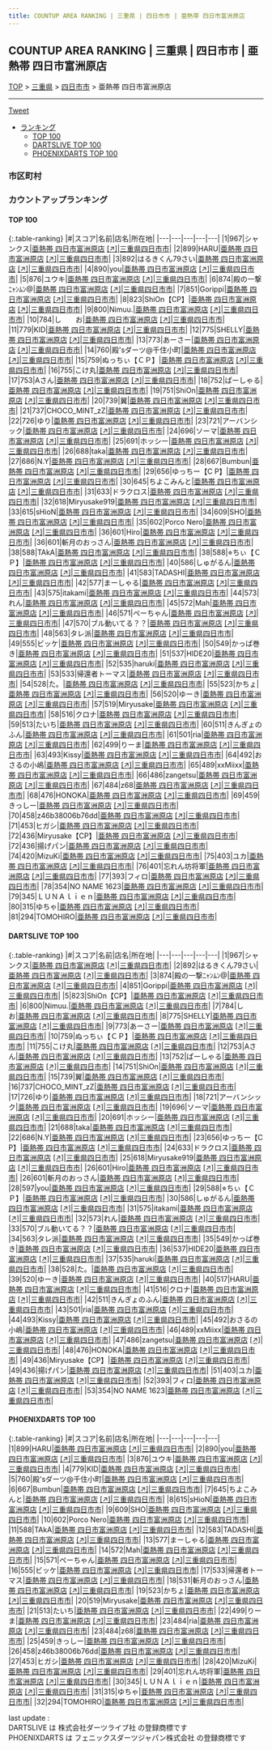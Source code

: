 ```yaml
---
title: COUNTUP AREA RANKING | 三重県 | 四日市市 | 亜熱帯 四日市富洲原店
---
```

## COUNTUP AREA RANKING | 三重県 | 四日市市 | 亜熱帯 四日市富洲原店

[TOP](/darts/rank/) > [三重県](/darts/rank/三重県/) > [四日市市](/darts/rank/三重県/四日市市/) > 亜熱帯 四日市富洲原店

___

<a href="https://twitter.com/share?ref_src=twsrc%5Etfw" data-text="COUNTUP AREA RANKING | 三重県四日市市亜熱帯 四日市富洲原店" class="twitter-share-button" data-hashtags="DARTSLIVE,PHOENIXDARTS,darts,ダーツ" data-show-count="false">Tweet</a>

* [ランキング](#カウントアップランキング)
    * [TOP 100](#top-100)
    * [DARTSLIVE TOP 100](#dartslive-top-100)
    * [PHOENIXDARTS TOP 100](#phoenixdarts-top-100)

### 市区町村

<ul>

</ul>

### カウントアップランキング

#### TOP 100



{:.table-ranking}
|#|スコア|名前|店名|所在地|
|---|---|---|---|---|
|1|967|<span class="rank-name-dl">シャンクス</span>|<a href="/darts/rank/shops/9831aea1596da9adf454cb89828a1cfe.html">亜熱帯 四日市富洲原店</a> <a href="https://search.dartslive.com/jp/shop/9831aea1596da9adf454cb89828a1cfe">[↗]</a>|<a href="/darts/rank/三重県/四日市市">三重県四日市市</a>|
|2|899|<span class="rank-name-pd">HARU</span>|<a href="/darts/rank/shops/61798.html">亜熱帯 四日市富洲原店</a> <a href="https://vs.phoenixdarts.com/jp/shop/shopDetailInfo/s_61798?s_seq=61798">[↗]</a>|<a href="/darts/rank/三重県/四日市市">三重県四日市市</a>|
|3|892|<span class="rank-name-dl">はるきくん79さい</span>|<a href="/darts/rank/shops/9831aea1596da9adf454cb89828a1cfe.html">亜熱帯 四日市富洲原店</a> <a href="https://search.dartslive.com/jp/shop/9831aea1596da9adf454cb89828a1cfe">[↗]</a>|<a href="/darts/rank/三重県/四日市市">三重県四日市市</a>|
|4|890|<span class="rank-name-pd">you</span>|<a href="/darts/rank/shops/61798.html">亜熱帯 四日市富洲原店</a> <a href="https://vs.phoenixdarts.com/jp/shop/shopDetailInfo/s_61798?s_seq=61798">[↗]</a>|<a href="/darts/rank/三重県/四日市市">三重県四日市市</a>|
|5|876|<span class="rank-name-pd">ユウキ</span>|<a href="/darts/rank/shops/61798.html">亜熱帯 四日市富洲原店</a> <a href="https://vs.phoenixdarts.com/jp/shop/shopDetailInfo/s_61798?s_seq=61798">[↗]</a>|<a href="/darts/rank/三重県/四日市市">三重県四日市市</a>|
|6|874|<span class="rank-name-dl">殿の一撃ﾆｬﾝﾑﾝ@</span>|<a href="/darts/rank/shops/9831aea1596da9adf454cb89828a1cfe.html">亜熱帯 四日市富洲原店</a> <a href="https://search.dartslive.com/jp/shop/9831aea1596da9adf454cb89828a1cfe">[↗]</a>|<a href="/darts/rank/三重県/四日市市">三重県四日市市</a>|
|7|851|<span class="rank-name-dl">Gorippi</span>|<a href="/darts/rank/shops/9831aea1596da9adf454cb89828a1cfe.html">亜熱帯 四日市富洲原店</a> <a href="https://search.dartslive.com/jp/shop/9831aea1596da9adf454cb89828a1cfe">[↗]</a>|<a href="/darts/rank/三重県/四日市市">三重県四日市市</a>|
|8|823|<span class="rank-name-dl">ShiOn【CP】</span>|<a href="/darts/rank/shops/9831aea1596da9adf454cb89828a1cfe.html">亜熱帯 四日市富洲原店</a> <a href="https://search.dartslive.com/jp/shop/9831aea1596da9adf454cb89828a1cfe">[↗]</a>|<a href="/darts/rank/三重県/四日市市">三重県四日市市</a>|
|9|800|<span class="rank-name-dl">Nimuu.</span>|<a href="/darts/rank/shops/9831aea1596da9adf454cb89828a1cfe.html">亜熱帯 四日市富洲原店</a> <a href="https://search.dartslive.com/jp/shop/9831aea1596da9adf454cb89828a1cfe">[↗]</a>|<a href="/darts/rank/三重県/四日市市">三重県四日市市</a>|
|10|784|<span class="rank-name-dl">し　　お</span>|<a href="/darts/rank/shops/9831aea1596da9adf454cb89828a1cfe.html">亜熱帯 四日市富洲原店</a> <a href="https://search.dartslive.com/jp/shop/9831aea1596da9adf454cb89828a1cfe">[↗]</a>|<a href="/darts/rank/三重県/四日市市">三重県四日市市</a>|
|11|779|<span class="rank-name-pd">KID</span>|<a href="/darts/rank/shops/61798.html">亜熱帯 四日市富洲原店</a> <a href="https://vs.phoenixdarts.com/jp/shop/shopDetailInfo/s_61798?s_seq=61798">[↗]</a>|<a href="/darts/rank/三重県/四日市市">三重県四日市市</a>|
|12|775|<span class="rank-name-dl">SHELLY</span>|<a href="/darts/rank/shops/9831aea1596da9adf454cb89828a1cfe.html">亜熱帯 四日市富洲原店</a> <a href="https://search.dartslive.com/jp/shop/9831aea1596da9adf454cb89828a1cfe">[↗]</a>|<a href="/darts/rank/三重県/四日市市">三重県四日市市</a>|
|13|773|<span class="rank-name-dl">あーさー</span>|<a href="/darts/rank/shops/9831aea1596da9adf454cb89828a1cfe.html">亜熱帯 四日市富洲原店</a> <a href="https://search.dartslive.com/jp/shop/9831aea1596da9adf454cb89828a1cfe">[↗]</a>|<a href="/darts/rank/三重県/四日市市">三重県四日市市</a>|
|14|760|<span class="rank-name-pd">殿&#x27;sダーツ@千住小町</span>|<a href="/darts/rank/shops/61798.html">亜熱帯 四日市富洲原店</a> <a href="https://vs.phoenixdarts.com/jp/shop/shopDetailInfo/s_61798?s_seq=61798">[↗]</a>|<a href="/darts/rank/三重県/四日市市">三重県四日市市</a>|
|15|759|<span class="rank-name-dl">ぬっちぃ【ＣＰ】</span>|<a href="/darts/rank/shops/9831aea1596da9adf454cb89828a1cfe.html">亜熱帯 四日市富洲原店</a> <a href="https://search.dartslive.com/jp/shop/9831aea1596da9adf454cb89828a1cfe">[↗]</a>|<a href="/darts/rank/三重県/四日市市">三重県四日市市</a>|
|16|755|<span class="rank-name-dl">こけ丸</span>|<a href="/darts/rank/shops/9831aea1596da9adf454cb89828a1cfe.html">亜熱帯 四日市富洲原店</a> <a href="https://search.dartslive.com/jp/shop/9831aea1596da9adf454cb89828a1cfe">[↗]</a>|<a href="/darts/rank/三重県/四日市市">三重県四日市市</a>|
|17|753|<span class="rank-name-dl">Aさん</span>|<a href="/darts/rank/shops/9831aea1596da9adf454cb89828a1cfe.html">亜熱帯 四日市富洲原店</a> <a href="https://search.dartslive.com/jp/shop/9831aea1596da9adf454cb89828a1cfe">[↗]</a>|<a href="/darts/rank/三重県/四日市市">三重県四日市市</a>|
|18|752|<span class="rank-name-dl">ぱーしゃる</span>|<a href="/darts/rank/shops/9831aea1596da9adf454cb89828a1cfe.html">亜熱帯 四日市富洲原店</a> <a href="https://search.dartslive.com/jp/shop/9831aea1596da9adf454cb89828a1cfe">[↗]</a>|<a href="/darts/rank/三重県/四日市市">三重県四日市市</a>|
|19|751|<span class="rank-name-dl">ShiOn</span>|<a href="/darts/rank/shops/9831aea1596da9adf454cb89828a1cfe.html">亜熱帯 四日市富洲原店</a> <a href="https://search.dartslive.com/jp/shop/9831aea1596da9adf454cb89828a1cfe">[↗]</a>|<a href="/darts/rank/三重県/四日市市">三重県四日市市</a>|
|20|739|<span class="rank-name-dl">翼</span>|<a href="/darts/rank/shops/9831aea1596da9adf454cb89828a1cfe.html">亜熱帯 四日市富洲原店</a> <a href="https://search.dartslive.com/jp/shop/9831aea1596da9adf454cb89828a1cfe">[↗]</a>|<a href="/darts/rank/三重県/四日市市">三重県四日市市</a>|
|21|737|<span class="rank-name-dl">CHOCO_MINT_zZ</span>|<a href="/darts/rank/shops/9831aea1596da9adf454cb89828a1cfe.html">亜熱帯 四日市富洲原店</a> <a href="https://search.dartslive.com/jp/shop/9831aea1596da9adf454cb89828a1cfe">[↗]</a>|<a href="/darts/rank/三重県/四日市市">三重県四日市市</a>|
|22|726|<span class="rank-name-dl">ゆり</span>|<a href="/darts/rank/shops/9831aea1596da9adf454cb89828a1cfe.html">亜熱帯 四日市富洲原店</a> <a href="https://search.dartslive.com/jp/shop/9831aea1596da9adf454cb89828a1cfe">[↗]</a>|<a href="/darts/rank/三重県/四日市市">三重県四日市市</a>|
|23|721|<span class="rank-name-dl">アーバンシック</span>|<a href="/darts/rank/shops/9831aea1596da9adf454cb89828a1cfe.html">亜熱帯 四日市富洲原店</a> <a href="https://search.dartslive.com/jp/shop/9831aea1596da9adf454cb89828a1cfe">[↗]</a>|<a href="/darts/rank/三重県/四日市市">三重県四日市市</a>|
|24|696|<span class="rank-name-dl">ソーマ</span>|<a href="/darts/rank/shops/9831aea1596da9adf454cb89828a1cfe.html">亜熱帯 四日市富洲原店</a> <a href="https://search.dartslive.com/jp/shop/9831aea1596da9adf454cb89828a1cfe">[↗]</a>|<a href="/darts/rank/三重県/四日市市">三重県四日市市</a>|
|25|691|<span class="rank-name-dl">ホッシー</span>|<a href="/darts/rank/shops/9831aea1596da9adf454cb89828a1cfe.html">亜熱帯 四日市富洲原店</a> <a href="https://search.dartslive.com/jp/shop/9831aea1596da9adf454cb89828a1cfe">[↗]</a>|<a href="/darts/rank/三重県/四日市市">三重県四日市市</a>|
|26|688|<span class="rank-name-dl">taka</span>|<a href="/darts/rank/shops/9831aea1596da9adf454cb89828a1cfe.html">亜熱帯 四日市富洲原店</a> <a href="https://search.dartslive.com/jp/shop/9831aea1596da9adf454cb89828a1cfe">[↗]</a>|<a href="/darts/rank/三重県/四日市市">三重県四日市市</a>|
|27|686|<span class="rank-name-dl">N.Y</span>|<a href="/darts/rank/shops/9831aea1596da9adf454cb89828a1cfe.html">亜熱帯 四日市富洲原店</a> <a href="https://search.dartslive.com/jp/shop/9831aea1596da9adf454cb89828a1cfe">[↗]</a>|<a href="/darts/rank/三重県/四日市市">三重県四日市市</a>|
|28|667|<span class="rank-name-pd">Bumbun</span>|<a href="/darts/rank/shops/61798.html">亜熱帯 四日市富洲原店</a> <a href="https://vs.phoenixdarts.com/jp/shop/shopDetailInfo/s_61798?s_seq=61798">[↗]</a>|<a href="/darts/rank/三重県/四日市市">三重県四日市市</a>|
|29|656|<span class="rank-name-dl">ゆっちー【C P】</span>|<a href="/darts/rank/shops/9831aea1596da9adf454cb89828a1cfe.html">亜熱帯 四日市富洲原店</a> <a href="https://search.dartslive.com/jp/shop/9831aea1596da9adf454cb89828a1cfe">[↗]</a>|<a href="/darts/rank/三重県/四日市市">三重県四日市市</a>|
|30|645|<span class="rank-name-pd">ちよこみんと</span>|<a href="/darts/rank/shops/61798.html">亜熱帯 四日市富洲原店</a> <a href="https://vs.phoenixdarts.com/jp/shop/shopDetailInfo/s_61798?s_seq=61798">[↗]</a>|<a href="/darts/rank/三重県/四日市市">三重県四日市市</a>|
|31|633|<span class="rank-name-dl">ドラクロス</span>|<a href="/darts/rank/shops/9831aea1596da9adf454cb89828a1cfe.html">亜熱帯 四日市富洲原店</a> <a href="https://search.dartslive.com/jp/shop/9831aea1596da9adf454cb89828a1cfe">[↗]</a>|<a href="/darts/rank/三重県/四日市市">三重県四日市市</a>|
|32|618|<span class="rank-name-dl">Miryusake919</span>|<a href="/darts/rank/shops/9831aea1596da9adf454cb89828a1cfe.html">亜熱帯 四日市富洲原店</a> <a href="https://search.dartslive.com/jp/shop/9831aea1596da9adf454cb89828a1cfe">[↗]</a>|<a href="/darts/rank/三重県/四日市市">三重県四日市市</a>|
|33|615|<span class="rank-name-pd">sHioN</span>|<a href="/darts/rank/shops/61798.html">亜熱帯 四日市富洲原店</a> <a href="https://vs.phoenixdarts.com/jp/shop/shopDetailInfo/s_61798?s_seq=61798">[↗]</a>|<a href="/darts/rank/三重県/四日市市">三重県四日市市</a>|
|34|609|<span class="rank-name-pd">SHO</span>|<a href="/darts/rank/shops/61798.html">亜熱帯 四日市富洲原店</a> <a href="https://vs.phoenixdarts.com/jp/shop/shopDetailInfo/s_61798?s_seq=61798">[↗]</a>|<a href="/darts/rank/三重県/四日市市">三重県四日市市</a>|
|35|602|<span class="rank-name-pd">Porco Nero</span>|<a href="/darts/rank/shops/61798.html">亜熱帯 四日市富洲原店</a> <a href="https://vs.phoenixdarts.com/jp/shop/shopDetailInfo/s_61798?s_seq=61798">[↗]</a>|<a href="/darts/rank/三重県/四日市市">三重県四日市市</a>|
|36|601|<span class="rank-name-dl">Hiro</span>|<a href="/darts/rank/shops/9831aea1596da9adf454cb89828a1cfe.html">亜熱帯 四日市富洲原店</a> <a href="https://search.dartslive.com/jp/shop/9831aea1596da9adf454cb89828a1cfe">[↗]</a>|<a href="/darts/rank/三重県/四日市市">三重県四日市市</a>|
|36|601|<span class="rank-name-dl">斬月のおっさん</span>|<a href="/darts/rank/shops/9831aea1596da9adf454cb89828a1cfe.html">亜熱帯 四日市富洲原店</a> <a href="https://search.dartslive.com/jp/shop/9831aea1596da9adf454cb89828a1cfe">[↗]</a>|<a href="/darts/rank/三重県/四日市市">三重県四日市市</a>|
|38|588|<span class="rank-name-pd">TAkA</span>|<a href="/darts/rank/shops/61798.html">亜熱帯 四日市富洲原店</a> <a href="https://vs.phoenixdarts.com/jp/shop/shopDetailInfo/s_61798?s_seq=61798">[↗]</a>|<a href="/darts/rank/三重県/四日市市">三重県四日市市</a>|
|38|588|<span class="rank-name-dl">⭐︎ちぃ【ＣＰ】</span>|<a href="/darts/rank/shops/9831aea1596da9adf454cb89828a1cfe.html">亜熱帯 四日市富洲原店</a> <a href="https://search.dartslive.com/jp/shop/9831aea1596da9adf454cb89828a1cfe">[↗]</a>|<a href="/darts/rank/三重県/四日市市">三重県四日市市</a>|
|40|586|<span class="rank-name-dl">しゅがるん</span>|<a href="/darts/rank/shops/9831aea1596da9adf454cb89828a1cfe.html">亜熱帯 四日市富洲原店</a> <a href="https://search.dartslive.com/jp/shop/9831aea1596da9adf454cb89828a1cfe">[↗]</a>|<a href="/darts/rank/三重県/四日市市">三重県四日市市</a>|
|41|583|<span class="rank-name-pd">TADASHI</span>|<a href="/darts/rank/shops/61798.html">亜熱帯 四日市富洲原店</a> <a href="https://vs.phoenixdarts.com/jp/shop/shopDetailInfo/s_61798?s_seq=61798">[↗]</a>|<a href="/darts/rank/三重県/四日市市">三重県四日市市</a>|
|42|577|<span class="rank-name-pd">まーしゃる</span>|<a href="/darts/rank/shops/61798.html">亜熱帯 四日市富洲原店</a> <a href="https://vs.phoenixdarts.com/jp/shop/shopDetailInfo/s_61798?s_seq=61798">[↗]</a>|<a href="/darts/rank/三重県/四日市市">三重県四日市市</a>|
|43|575|<span class="rank-name-dl">itakami</span>|<a href="/darts/rank/shops/9831aea1596da9adf454cb89828a1cfe.html">亜熱帯 四日市富洲原店</a> <a href="https://search.dartslive.com/jp/shop/9831aea1596da9adf454cb89828a1cfe">[↗]</a>|<a href="/darts/rank/三重県/四日市市">三重県四日市市</a>|
|44|573|<span class="rank-name-dl">れん</span>|<a href="/darts/rank/shops/9831aea1596da9adf454cb89828a1cfe.html">亜熱帯 四日市富洲原店</a> <a href="https://search.dartslive.com/jp/shop/9831aea1596da9adf454cb89828a1cfe">[↗]</a>|<a href="/darts/rank/三重県/四日市市">三重県四日市市</a>|
|45|572|<span class="rank-name-pd">Mah</span>|<a href="/darts/rank/shops/61798.html">亜熱帯 四日市富洲原店</a> <a href="https://vs.phoenixdarts.com/jp/shop/shopDetailInfo/s_61798?s_seq=61798">[↗]</a>|<a href="/darts/rank/三重県/四日市市">三重県四日市市</a>|
|46|571|<span class="rank-name-pd">ペーちゃん</span>|<a href="/darts/rank/shops/61798.html">亜熱帯 四日市富洲原店</a> <a href="https://vs.phoenixdarts.com/jp/shop/shopDetailInfo/s_61798?s_seq=61798">[↗]</a>|<a href="/darts/rank/三重県/四日市市">三重県四日市市</a>|
|47|570|<span class="rank-name-dl">ブル動いてる？？</span>|<a href="/darts/rank/shops/9831aea1596da9adf454cb89828a1cfe.html">亜熱帯 四日市富洲原店</a> <a href="https://search.dartslive.com/jp/shop/9831aea1596da9adf454cb89828a1cfe">[↗]</a>|<a href="/darts/rank/三重県/四日市市">三重県四日市市</a>|
|48|563|<span class="rank-name-dl">タレ派</span>|<a href="/darts/rank/shops/9831aea1596da9adf454cb89828a1cfe.html">亜熱帯 四日市富洲原店</a> <a href="https://search.dartslive.com/jp/shop/9831aea1596da9adf454cb89828a1cfe">[↗]</a>|<a href="/darts/rank/三重県/四日市市">三重県四日市市</a>|
|49|555|<span class="rank-name-pd">ビッケ</span>|<a href="/darts/rank/shops/61798.html">亜熱帯 四日市富洲原店</a> <a href="https://vs.phoenixdarts.com/jp/shop/shopDetailInfo/s_61798?s_seq=61798">[↗]</a>|<a href="/darts/rank/三重県/四日市市">三重県四日市市</a>|
|50|549|<span class="rank-name-dl">かっぱ巻き</span>|<a href="/darts/rank/shops/9831aea1596da9adf454cb89828a1cfe.html">亜熱帯 四日市富洲原店</a> <a href="https://search.dartslive.com/jp/shop/9831aea1596da9adf454cb89828a1cfe">[↗]</a>|<a href="/darts/rank/三重県/四日市市">三重県四日市市</a>|
|51|537|<span class="rank-name-dl">HIDE20</span>|<a href="/darts/rank/shops/9831aea1596da9adf454cb89828a1cfe.html">亜熱帯 四日市富洲原店</a> <a href="https://search.dartslive.com/jp/shop/9831aea1596da9adf454cb89828a1cfe">[↗]</a>|<a href="/darts/rank/三重県/四日市市">三重県四日市市</a>|
|52|535|<span class="rank-name-dl">haruki</span>|<a href="/darts/rank/shops/9831aea1596da9adf454cb89828a1cfe.html">亜熱帯 四日市富洲原店</a> <a href="https://search.dartslive.com/jp/shop/9831aea1596da9adf454cb89828a1cfe">[↗]</a>|<a href="/darts/rank/三重県/四日市市">三重県四日市市</a>|
|53|533|<span class="rank-name-pd">帰還者トーマス</span>|<a href="/darts/rank/shops/61798.html">亜熱帯 四日市富洲原店</a> <a href="https://vs.phoenixdarts.com/jp/shop/shopDetailInfo/s_61798?s_seq=61798">[↗]</a>|<a href="/darts/rank/三重県/四日市市">三重県四日市市</a>|
|54|528|<span class="rank-name-dl">た。</span>|<a href="/darts/rank/shops/9831aea1596da9adf454cb89828a1cfe.html">亜熱帯 四日市富洲原店</a> <a href="https://search.dartslive.com/jp/shop/9831aea1596da9adf454cb89828a1cfe">[↗]</a>|<a href="/darts/rank/三重県/四日市市">三重県四日市市</a>|
|55|523|<span class="rank-name-pd">かちょ</span>|<a href="/darts/rank/shops/61798.html">亜熱帯 四日市富洲原店</a> <a href="https://vs.phoenixdarts.com/jp/shop/shopDetailInfo/s_61798?s_seq=61798">[↗]</a>|<a href="/darts/rank/三重県/四日市市">三重県四日市市</a>|
|56|520|<span class="rank-name-dl">ゆーき</span>|<a href="/darts/rank/shops/9831aea1596da9adf454cb89828a1cfe.html">亜熱帯 四日市富洲原店</a> <a href="https://search.dartslive.com/jp/shop/9831aea1596da9adf454cb89828a1cfe">[↗]</a>|<a href="/darts/rank/三重県/四日市市">三重県四日市市</a>|
|57|519|<span class="rank-name-pd">Miryusake</span>|<a href="/darts/rank/shops/61798.html">亜熱帯 四日市富洲原店</a> <a href="https://vs.phoenixdarts.com/jp/shop/shopDetailInfo/s_61798?s_seq=61798">[↗]</a>|<a href="/darts/rank/三重県/四日市市">三重県四日市市</a>|
|58|516|<span class="rank-name-dl">クロナ</span>|<a href="/darts/rank/shops/9831aea1596da9adf454cb89828a1cfe.html">亜熱帯 四日市富洲原店</a> <a href="https://search.dartslive.com/jp/shop/9831aea1596da9adf454cb89828a1cfe">[↗]</a>|<a href="/darts/rank/三重県/四日市市">三重県四日市市</a>|
|59|513|<span class="rank-name-pd">たいち</span>|<a href="/darts/rank/shops/61798.html">亜熱帯 四日市富洲原店</a> <a href="https://vs.phoenixdarts.com/jp/shop/shopDetailInfo/s_61798?s_seq=61798">[↗]</a>|<a href="/darts/rank/三重県/四日市市">三重県四日市市</a>|
|60|511|<span class="rank-name-dl">きんぎょのふん</span>|<a href="/darts/rank/shops/9831aea1596da9adf454cb89828a1cfe.html">亜熱帯 四日市富洲原店</a> <a href="https://search.dartslive.com/jp/shop/9831aea1596da9adf454cb89828a1cfe">[↗]</a>|<a href="/darts/rank/三重県/四日市市">三重県四日市市</a>|
|61|501|<span class="rank-name-dl">ria</span>|<a href="/darts/rank/shops/9831aea1596da9adf454cb89828a1cfe.html">亜熱帯 四日市富洲原店</a> <a href="https://search.dartslive.com/jp/shop/9831aea1596da9adf454cb89828a1cfe">[↗]</a>|<a href="/darts/rank/三重県/四日市市">三重県四日市市</a>|
|62|499|<span class="rank-name-pd">りーま</span>|<a href="/darts/rank/shops/61798.html">亜熱帯 四日市富洲原店</a> <a href="https://vs.phoenixdarts.com/jp/shop/shopDetailInfo/s_61798?s_seq=61798">[↗]</a>|<a href="/darts/rank/三重県/四日市市">三重県四日市市</a>|
|63|493|<span class="rank-name-dl">Kissy</span>|<a href="/darts/rank/shops/9831aea1596da9adf454cb89828a1cfe.html">亜熱帯 四日市富洲原店</a> <a href="https://search.dartslive.com/jp/shop/9831aea1596da9adf454cb89828a1cfe">[↗]</a>|<a href="/darts/rank/三重県/四日市市">三重県四日市市</a>|
|64|492|<span class="rank-name-dl">おさるの小嶋</span>|<a href="/darts/rank/shops/9831aea1596da9adf454cb89828a1cfe.html">亜熱帯 四日市富洲原店</a> <a href="https://search.dartslive.com/jp/shop/9831aea1596da9adf454cb89828a1cfe">[↗]</a>|<a href="/darts/rank/三重県/四日市市">三重県四日市市</a>|
|65|489|<span class="rank-name-dl">xxMiixx</span>|<a href="/darts/rank/shops/9831aea1596da9adf454cb89828a1cfe.html">亜熱帯 四日市富洲原店</a> <a href="https://search.dartslive.com/jp/shop/9831aea1596da9adf454cb89828a1cfe">[↗]</a>|<a href="/darts/rank/三重県/四日市市">三重県四日市市</a>|
|66|486|<span class="rank-name-dl">zangetsu</span>|<a href="/darts/rank/shops/9831aea1596da9adf454cb89828a1cfe.html">亜熱帯 四日市富洲原店</a> <a href="https://search.dartslive.com/jp/shop/9831aea1596da9adf454cb89828a1cfe">[↗]</a>|<a href="/darts/rank/三重県/四日市市">三重県四日市市</a>|
|67|484|<span class="rank-name-pd">z68</span>|<a href="/darts/rank/shops/61798.html">亜熱帯 四日市富洲原店</a> <a href="https://vs.phoenixdarts.com/jp/shop/shopDetailInfo/s_61798?s_seq=61798">[↗]</a>|<a href="/darts/rank/三重県/四日市市">三重県四日市市</a>|
|68|476|<span class="rank-name-dl">HONOKA</span>|<a href="/darts/rank/shops/9831aea1596da9adf454cb89828a1cfe.html">亜熱帯 四日市富洲原店</a> <a href="https://search.dartslive.com/jp/shop/9831aea1596da9adf454cb89828a1cfe">[↗]</a>|<a href="/darts/rank/三重県/四日市市">三重県四日市市</a>|
|69|459|<span class="rank-name-pd">きっしー</span>|<a href="/darts/rank/shops/61798.html">亜熱帯 四日市富洲原店</a> <a href="https://vs.phoenixdarts.com/jp/shop/shopDetailInfo/s_61798?s_seq=61798">[↗]</a>|<a href="/darts/rank/三重県/四日市市">三重県四日市市</a>|
|70|458|<span class="rank-name-pd">z46b38006b76dd</span>|<a href="/darts/rank/shops/61798.html">亜熱帯 四日市富洲原店</a> <a href="https://vs.phoenixdarts.com/jp/shop/shopDetailInfo/s_61798?s_seq=61798">[↗]</a>|<a href="/darts/rank/三重県/四日市市">三重県四日市市</a>|
|71|453|<span class="rank-name-pd">ヒガシ</span>|<a href="/darts/rank/shops/61798.html">亜熱帯 四日市富洲原店</a> <a href="https://vs.phoenixdarts.com/jp/shop/shopDetailInfo/s_61798?s_seq=61798">[↗]</a>|<a href="/darts/rank/三重県/四日市市">三重県四日市市</a>|
|72|436|<span class="rank-name-dl">Miryusake【CP】</span>|<a href="/darts/rank/shops/9831aea1596da9adf454cb89828a1cfe.html">亜熱帯 四日市富洲原店</a> <a href="https://search.dartslive.com/jp/shop/9831aea1596da9adf454cb89828a1cfe">[↗]</a>|<a href="/darts/rank/三重県/四日市市">三重県四日市市</a>|
|72|436|<span class="rank-name-dl">揚げパン</span>|<a href="/darts/rank/shops/9831aea1596da9adf454cb89828a1cfe.html">亜熱帯 四日市富洲原店</a> <a href="https://search.dartslive.com/jp/shop/9831aea1596da9adf454cb89828a1cfe">[↗]</a>|<a href="/darts/rank/三重県/四日市市">三重県四日市市</a>|
|74|420|<span class="rank-name-pd">MizuKi</span>|<a href="/darts/rank/shops/61798.html">亜熱帯 四日市富洲原店</a> <a href="https://vs.phoenixdarts.com/jp/shop/shopDetailInfo/s_61798?s_seq=61798">[↗]</a>|<a href="/darts/rank/三重県/四日市市">三重県四日市市</a>|
|75|403|<span class="rank-name-dl">ユカ</span>|<a href="/darts/rank/shops/9831aea1596da9adf454cb89828a1cfe.html">亜熱帯 四日市富洲原店</a> <a href="https://search.dartslive.com/jp/shop/9831aea1596da9adf454cb89828a1cfe">[↗]</a>|<a href="/darts/rank/三重県/四日市市">三重県四日市市</a>|
|76|401|<span class="rank-name-pd">忘れん坊将軍</span>|<a href="/darts/rank/shops/61798.html">亜熱帯 四日市富洲原店</a> <a href="https://vs.phoenixdarts.com/jp/shop/shopDetailInfo/s_61798?s_seq=61798">[↗]</a>|<a href="/darts/rank/三重県/四日市市">三重県四日市市</a>|
|77|393|<span class="rank-name-dl">フィロ</span>|<a href="/darts/rank/shops/9831aea1596da9adf454cb89828a1cfe.html">亜熱帯 四日市富洲原店</a> <a href="https://search.dartslive.com/jp/shop/9831aea1596da9adf454cb89828a1cfe">[↗]</a>|<a href="/darts/rank/三重県/四日市市">三重県四日市市</a>|
|78|354|<span class="rank-name-dl">NO NAME 1623</span>|<a href="/darts/rank/shops/9831aea1596da9adf454cb89828a1cfe.html">亜熱帯 四日市富洲原店</a> <a href="https://search.dartslive.com/jp/shop/9831aea1596da9adf454cb89828a1cfe">[↗]</a>|<a href="/darts/rank/三重県/四日市市">三重県四日市市</a>|
|79|345|<span class="rank-name-pd">ＬＵＮＡｌｉｅｎ</span>|<a href="/darts/rank/shops/61798.html">亜熱帯 四日市富洲原店</a> <a href="https://vs.phoenixdarts.com/jp/shop/shopDetailInfo/s_61798?s_seq=61798">[↗]</a>|<a href="/darts/rank/三重県/四日市市">三重県四日市市</a>|
|80|315|<span class="rank-name-pd">ゆちゃ</span>|<a href="/darts/rank/shops/61798.html">亜熱帯 四日市富洲原店</a> <a href="https://vs.phoenixdarts.com/jp/shop/shopDetailInfo/s_61798?s_seq=61798">[↗]</a>|<a href="/darts/rank/三重県/四日市市">三重県四日市市</a>|
|81|294|<span class="rank-name-pd">TOMOHIRO</span>|<a href="/darts/rank/shops/61798.html">亜熱帯 四日市富洲原店</a> <a href="https://vs.phoenixdarts.com/jp/shop/shopDetailInfo/s_61798?s_seq=61798">[↗]</a>|<a href="/darts/rank/三重県/四日市市">三重県四日市市</a>|


#### DARTSLIVE TOP 100



{:.table-ranking}
|#|スコア|名前|店名|所在地|
|---|---|---|---|---|
|1|967|<span class="rank-name-dl">シャンクス</span>|<a href="/darts/rank/shops/9831aea1596da9adf454cb89828a1cfe.html">亜熱帯 四日市富洲原店</a> <a href="https://search.dartslive.com/jp/shop/9831aea1596da9adf454cb89828a1cfe">[↗]</a>|<a href="/darts/rank/三重県/四日市市">三重県四日市市</a>|
|2|892|<span class="rank-name-dl">はるきくん79さい</span>|<a href="/darts/rank/shops/9831aea1596da9adf454cb89828a1cfe.html">亜熱帯 四日市富洲原店</a> <a href="https://search.dartslive.com/jp/shop/9831aea1596da9adf454cb89828a1cfe">[↗]</a>|<a href="/darts/rank/三重県/四日市市">三重県四日市市</a>|
|3|874|<span class="rank-name-dl">殿の一撃ﾆｬﾝﾑﾝ@</span>|<a href="/darts/rank/shops/9831aea1596da9adf454cb89828a1cfe.html">亜熱帯 四日市富洲原店</a> <a href="https://search.dartslive.com/jp/shop/9831aea1596da9adf454cb89828a1cfe">[↗]</a>|<a href="/darts/rank/三重県/四日市市">三重県四日市市</a>|
|4|851|<span class="rank-name-dl">Gorippi</span>|<a href="/darts/rank/shops/9831aea1596da9adf454cb89828a1cfe.html">亜熱帯 四日市富洲原店</a> <a href="https://search.dartslive.com/jp/shop/9831aea1596da9adf454cb89828a1cfe">[↗]</a>|<a href="/darts/rank/三重県/四日市市">三重県四日市市</a>|
|5|823|<span class="rank-name-dl">ShiOn【CP】</span>|<a href="/darts/rank/shops/9831aea1596da9adf454cb89828a1cfe.html">亜熱帯 四日市富洲原店</a> <a href="https://search.dartslive.com/jp/shop/9831aea1596da9adf454cb89828a1cfe">[↗]</a>|<a href="/darts/rank/三重県/四日市市">三重県四日市市</a>|
|6|800|<span class="rank-name-dl">Nimuu.</span>|<a href="/darts/rank/shops/9831aea1596da9adf454cb89828a1cfe.html">亜熱帯 四日市富洲原店</a> <a href="https://search.dartslive.com/jp/shop/9831aea1596da9adf454cb89828a1cfe">[↗]</a>|<a href="/darts/rank/三重県/四日市市">三重県四日市市</a>|
|7|784|<span class="rank-name-dl">し　　お</span>|<a href="/darts/rank/shops/9831aea1596da9adf454cb89828a1cfe.html">亜熱帯 四日市富洲原店</a> <a href="https://search.dartslive.com/jp/shop/9831aea1596da9adf454cb89828a1cfe">[↗]</a>|<a href="/darts/rank/三重県/四日市市">三重県四日市市</a>|
|8|775|<span class="rank-name-dl">SHELLY</span>|<a href="/darts/rank/shops/9831aea1596da9adf454cb89828a1cfe.html">亜熱帯 四日市富洲原店</a> <a href="https://search.dartslive.com/jp/shop/9831aea1596da9adf454cb89828a1cfe">[↗]</a>|<a href="/darts/rank/三重県/四日市市">三重県四日市市</a>|
|9|773|<span class="rank-name-dl">あーさー</span>|<a href="/darts/rank/shops/9831aea1596da9adf454cb89828a1cfe.html">亜熱帯 四日市富洲原店</a> <a href="https://search.dartslive.com/jp/shop/9831aea1596da9adf454cb89828a1cfe">[↗]</a>|<a href="/darts/rank/三重県/四日市市">三重県四日市市</a>|
|10|759|<span class="rank-name-dl">ぬっちぃ【ＣＰ】</span>|<a href="/darts/rank/shops/9831aea1596da9adf454cb89828a1cfe.html">亜熱帯 四日市富洲原店</a> <a href="https://search.dartslive.com/jp/shop/9831aea1596da9adf454cb89828a1cfe">[↗]</a>|<a href="/darts/rank/三重県/四日市市">三重県四日市市</a>|
|11|755|<span class="rank-name-dl">こけ丸</span>|<a href="/darts/rank/shops/9831aea1596da9adf454cb89828a1cfe.html">亜熱帯 四日市富洲原店</a> <a href="https://search.dartslive.com/jp/shop/9831aea1596da9adf454cb89828a1cfe">[↗]</a>|<a href="/darts/rank/三重県/四日市市">三重県四日市市</a>|
|12|753|<span class="rank-name-dl">Aさん</span>|<a href="/darts/rank/shops/9831aea1596da9adf454cb89828a1cfe.html">亜熱帯 四日市富洲原店</a> <a href="https://search.dartslive.com/jp/shop/9831aea1596da9adf454cb89828a1cfe">[↗]</a>|<a href="/darts/rank/三重県/四日市市">三重県四日市市</a>|
|13|752|<span class="rank-name-dl">ぱーしゃる</span>|<a href="/darts/rank/shops/9831aea1596da9adf454cb89828a1cfe.html">亜熱帯 四日市富洲原店</a> <a href="https://search.dartslive.com/jp/shop/9831aea1596da9adf454cb89828a1cfe">[↗]</a>|<a href="/darts/rank/三重県/四日市市">三重県四日市市</a>|
|14|751|<span class="rank-name-dl">ShiOn</span>|<a href="/darts/rank/shops/9831aea1596da9adf454cb89828a1cfe.html">亜熱帯 四日市富洲原店</a> <a href="https://search.dartslive.com/jp/shop/9831aea1596da9adf454cb89828a1cfe">[↗]</a>|<a href="/darts/rank/三重県/四日市市">三重県四日市市</a>|
|15|739|<span class="rank-name-dl">翼</span>|<a href="/darts/rank/shops/9831aea1596da9adf454cb89828a1cfe.html">亜熱帯 四日市富洲原店</a> <a href="https://search.dartslive.com/jp/shop/9831aea1596da9adf454cb89828a1cfe">[↗]</a>|<a href="/darts/rank/三重県/四日市市">三重県四日市市</a>|
|16|737|<span class="rank-name-dl">CHOCO_MINT_zZ</span>|<a href="/darts/rank/shops/9831aea1596da9adf454cb89828a1cfe.html">亜熱帯 四日市富洲原店</a> <a href="https://search.dartslive.com/jp/shop/9831aea1596da9adf454cb89828a1cfe">[↗]</a>|<a href="/darts/rank/三重県/四日市市">三重県四日市市</a>|
|17|726|<span class="rank-name-dl">ゆり</span>|<a href="/darts/rank/shops/9831aea1596da9adf454cb89828a1cfe.html">亜熱帯 四日市富洲原店</a> <a href="https://search.dartslive.com/jp/shop/9831aea1596da9adf454cb89828a1cfe">[↗]</a>|<a href="/darts/rank/三重県/四日市市">三重県四日市市</a>|
|18|721|<span class="rank-name-dl">アーバンシック</span>|<a href="/darts/rank/shops/9831aea1596da9adf454cb89828a1cfe.html">亜熱帯 四日市富洲原店</a> <a href="https://search.dartslive.com/jp/shop/9831aea1596da9adf454cb89828a1cfe">[↗]</a>|<a href="/darts/rank/三重県/四日市市">三重県四日市市</a>|
|19|696|<span class="rank-name-dl">ソーマ</span>|<a href="/darts/rank/shops/9831aea1596da9adf454cb89828a1cfe.html">亜熱帯 四日市富洲原店</a> <a href="https://search.dartslive.com/jp/shop/9831aea1596da9adf454cb89828a1cfe">[↗]</a>|<a href="/darts/rank/三重県/四日市市">三重県四日市市</a>|
|20|691|<span class="rank-name-dl">ホッシー</span>|<a href="/darts/rank/shops/9831aea1596da9adf454cb89828a1cfe.html">亜熱帯 四日市富洲原店</a> <a href="https://search.dartslive.com/jp/shop/9831aea1596da9adf454cb89828a1cfe">[↗]</a>|<a href="/darts/rank/三重県/四日市市">三重県四日市市</a>|
|21|688|<span class="rank-name-dl">taka</span>|<a href="/darts/rank/shops/9831aea1596da9adf454cb89828a1cfe.html">亜熱帯 四日市富洲原店</a> <a href="https://search.dartslive.com/jp/shop/9831aea1596da9adf454cb89828a1cfe">[↗]</a>|<a href="/darts/rank/三重県/四日市市">三重県四日市市</a>|
|22|686|<span class="rank-name-dl">N.Y</span>|<a href="/darts/rank/shops/9831aea1596da9adf454cb89828a1cfe.html">亜熱帯 四日市富洲原店</a> <a href="https://search.dartslive.com/jp/shop/9831aea1596da9adf454cb89828a1cfe">[↗]</a>|<a href="/darts/rank/三重県/四日市市">三重県四日市市</a>|
|23|656|<span class="rank-name-dl">ゆっちー【C P】</span>|<a href="/darts/rank/shops/9831aea1596da9adf454cb89828a1cfe.html">亜熱帯 四日市富洲原店</a> <a href="https://search.dartslive.com/jp/shop/9831aea1596da9adf454cb89828a1cfe">[↗]</a>|<a href="/darts/rank/三重県/四日市市">三重県四日市市</a>|
|24|633|<span class="rank-name-dl">ドラクロス</span>|<a href="/darts/rank/shops/9831aea1596da9adf454cb89828a1cfe.html">亜熱帯 四日市富洲原店</a> <a href="https://search.dartslive.com/jp/shop/9831aea1596da9adf454cb89828a1cfe">[↗]</a>|<a href="/darts/rank/三重県/四日市市">三重県四日市市</a>|
|25|618|<span class="rank-name-dl">Miryusake919</span>|<a href="/darts/rank/shops/9831aea1596da9adf454cb89828a1cfe.html">亜熱帯 四日市富洲原店</a> <a href="https://search.dartslive.com/jp/shop/9831aea1596da9adf454cb89828a1cfe">[↗]</a>|<a href="/darts/rank/三重県/四日市市">三重県四日市市</a>|
|26|601|<span class="rank-name-dl">Hiro</span>|<a href="/darts/rank/shops/9831aea1596da9adf454cb89828a1cfe.html">亜熱帯 四日市富洲原店</a> <a href="https://search.dartslive.com/jp/shop/9831aea1596da9adf454cb89828a1cfe">[↗]</a>|<a href="/darts/rank/三重県/四日市市">三重県四日市市</a>|
|26|601|<span class="rank-name-dl">斬月のおっさん</span>|<a href="/darts/rank/shops/9831aea1596da9adf454cb89828a1cfe.html">亜熱帯 四日市富洲原店</a> <a href="https://search.dartslive.com/jp/shop/9831aea1596da9adf454cb89828a1cfe">[↗]</a>|<a href="/darts/rank/三重県/四日市市">三重県四日市市</a>|
|28|597|<span class="rank-name-dl">you</span>|<a href="/darts/rank/shops/9831aea1596da9adf454cb89828a1cfe.html">亜熱帯 四日市富洲原店</a> <a href="https://search.dartslive.com/jp/shop/9831aea1596da9adf454cb89828a1cfe">[↗]</a>|<a href="/darts/rank/三重県/四日市市">三重県四日市市</a>|
|29|588|<span class="rank-name-dl">⭐︎ちぃ【ＣＰ】</span>|<a href="/darts/rank/shops/9831aea1596da9adf454cb89828a1cfe.html">亜熱帯 四日市富洲原店</a> <a href="https://search.dartslive.com/jp/shop/9831aea1596da9adf454cb89828a1cfe">[↗]</a>|<a href="/darts/rank/三重県/四日市市">三重県四日市市</a>|
|30|586|<span class="rank-name-dl">しゅがるん</span>|<a href="/darts/rank/shops/9831aea1596da9adf454cb89828a1cfe.html">亜熱帯 四日市富洲原店</a> <a href="https://search.dartslive.com/jp/shop/9831aea1596da9adf454cb89828a1cfe">[↗]</a>|<a href="/darts/rank/三重県/四日市市">三重県四日市市</a>|
|31|575|<span class="rank-name-dl">itakami</span>|<a href="/darts/rank/shops/9831aea1596da9adf454cb89828a1cfe.html">亜熱帯 四日市富洲原店</a> <a href="https://search.dartslive.com/jp/shop/9831aea1596da9adf454cb89828a1cfe">[↗]</a>|<a href="/darts/rank/三重県/四日市市">三重県四日市市</a>|
|32|573|<span class="rank-name-dl">れん</span>|<a href="/darts/rank/shops/9831aea1596da9adf454cb89828a1cfe.html">亜熱帯 四日市富洲原店</a> <a href="https://search.dartslive.com/jp/shop/9831aea1596da9adf454cb89828a1cfe">[↗]</a>|<a href="/darts/rank/三重県/四日市市">三重県四日市市</a>|
|33|570|<span class="rank-name-dl">ブル動いてる？？</span>|<a href="/darts/rank/shops/9831aea1596da9adf454cb89828a1cfe.html">亜熱帯 四日市富洲原店</a> <a href="https://search.dartslive.com/jp/shop/9831aea1596da9adf454cb89828a1cfe">[↗]</a>|<a href="/darts/rank/三重県/四日市市">三重県四日市市</a>|
|34|563|<span class="rank-name-dl">タレ派</span>|<a href="/darts/rank/shops/9831aea1596da9adf454cb89828a1cfe.html">亜熱帯 四日市富洲原店</a> <a href="https://search.dartslive.com/jp/shop/9831aea1596da9adf454cb89828a1cfe">[↗]</a>|<a href="/darts/rank/三重県/四日市市">三重県四日市市</a>|
|35|549|<span class="rank-name-dl">かっぱ巻き</span>|<a href="/darts/rank/shops/9831aea1596da9adf454cb89828a1cfe.html">亜熱帯 四日市富洲原店</a> <a href="https://search.dartslive.com/jp/shop/9831aea1596da9adf454cb89828a1cfe">[↗]</a>|<a href="/darts/rank/三重県/四日市市">三重県四日市市</a>|
|36|537|<span class="rank-name-dl">HIDE20</span>|<a href="/darts/rank/shops/9831aea1596da9adf454cb89828a1cfe.html">亜熱帯 四日市富洲原店</a> <a href="https://search.dartslive.com/jp/shop/9831aea1596da9adf454cb89828a1cfe">[↗]</a>|<a href="/darts/rank/三重県/四日市市">三重県四日市市</a>|
|37|535|<span class="rank-name-dl">haruki</span>|<a href="/darts/rank/shops/9831aea1596da9adf454cb89828a1cfe.html">亜熱帯 四日市富洲原店</a> <a href="https://search.dartslive.com/jp/shop/9831aea1596da9adf454cb89828a1cfe">[↗]</a>|<a href="/darts/rank/三重県/四日市市">三重県四日市市</a>|
|38|528|<span class="rank-name-dl">た。</span>|<a href="/darts/rank/shops/9831aea1596da9adf454cb89828a1cfe.html">亜熱帯 四日市富洲原店</a> <a href="https://search.dartslive.com/jp/shop/9831aea1596da9adf454cb89828a1cfe">[↗]</a>|<a href="/darts/rank/三重県/四日市市">三重県四日市市</a>|
|39|520|<span class="rank-name-dl">ゆーき</span>|<a href="/darts/rank/shops/9831aea1596da9adf454cb89828a1cfe.html">亜熱帯 四日市富洲原店</a> <a href="https://search.dartslive.com/jp/shop/9831aea1596da9adf454cb89828a1cfe">[↗]</a>|<a href="/darts/rank/三重県/四日市市">三重県四日市市</a>|
|40|517|<span class="rank-name-dl">HARU</span>|<a href="/darts/rank/shops/9831aea1596da9adf454cb89828a1cfe.html">亜熱帯 四日市富洲原店</a> <a href="https://search.dartslive.com/jp/shop/9831aea1596da9adf454cb89828a1cfe">[↗]</a>|<a href="/darts/rank/三重県/四日市市">三重県四日市市</a>|
|41|516|<span class="rank-name-dl">クロナ</span>|<a href="/darts/rank/shops/9831aea1596da9adf454cb89828a1cfe.html">亜熱帯 四日市富洲原店</a> <a href="https://search.dartslive.com/jp/shop/9831aea1596da9adf454cb89828a1cfe">[↗]</a>|<a href="/darts/rank/三重県/四日市市">三重県四日市市</a>|
|42|511|<span class="rank-name-dl">きんぎょのふん</span>|<a href="/darts/rank/shops/9831aea1596da9adf454cb89828a1cfe.html">亜熱帯 四日市富洲原店</a> <a href="https://search.dartslive.com/jp/shop/9831aea1596da9adf454cb89828a1cfe">[↗]</a>|<a href="/darts/rank/三重県/四日市市">三重県四日市市</a>|
|43|501|<span class="rank-name-dl">ria</span>|<a href="/darts/rank/shops/9831aea1596da9adf454cb89828a1cfe.html">亜熱帯 四日市富洲原店</a> <a href="https://search.dartslive.com/jp/shop/9831aea1596da9adf454cb89828a1cfe">[↗]</a>|<a href="/darts/rank/三重県/四日市市">三重県四日市市</a>|
|44|493|<span class="rank-name-dl">Kissy</span>|<a href="/darts/rank/shops/9831aea1596da9adf454cb89828a1cfe.html">亜熱帯 四日市富洲原店</a> <a href="https://search.dartslive.com/jp/shop/9831aea1596da9adf454cb89828a1cfe">[↗]</a>|<a href="/darts/rank/三重県/四日市市">三重県四日市市</a>|
|45|492|<span class="rank-name-dl">おさるの小嶋</span>|<a href="/darts/rank/shops/9831aea1596da9adf454cb89828a1cfe.html">亜熱帯 四日市富洲原店</a> <a href="https://search.dartslive.com/jp/shop/9831aea1596da9adf454cb89828a1cfe">[↗]</a>|<a href="/darts/rank/三重県/四日市市">三重県四日市市</a>|
|46|489|<span class="rank-name-dl">xxMiixx</span>|<a href="/darts/rank/shops/9831aea1596da9adf454cb89828a1cfe.html">亜熱帯 四日市富洲原店</a> <a href="https://search.dartslive.com/jp/shop/9831aea1596da9adf454cb89828a1cfe">[↗]</a>|<a href="/darts/rank/三重県/四日市市">三重県四日市市</a>|
|47|486|<span class="rank-name-dl">zangetsu</span>|<a href="/darts/rank/shops/9831aea1596da9adf454cb89828a1cfe.html">亜熱帯 四日市富洲原店</a> <a href="https://search.dartslive.com/jp/shop/9831aea1596da9adf454cb89828a1cfe">[↗]</a>|<a href="/darts/rank/三重県/四日市市">三重県四日市市</a>|
|48|476|<span class="rank-name-dl">HONOKA</span>|<a href="/darts/rank/shops/9831aea1596da9adf454cb89828a1cfe.html">亜熱帯 四日市富洲原店</a> <a href="https://search.dartslive.com/jp/shop/9831aea1596da9adf454cb89828a1cfe">[↗]</a>|<a href="/darts/rank/三重県/四日市市">三重県四日市市</a>|
|49|436|<span class="rank-name-dl">Miryusake【CP】</span>|<a href="/darts/rank/shops/9831aea1596da9adf454cb89828a1cfe.html">亜熱帯 四日市富洲原店</a> <a href="https://search.dartslive.com/jp/shop/9831aea1596da9adf454cb89828a1cfe">[↗]</a>|<a href="/darts/rank/三重県/四日市市">三重県四日市市</a>|
|49|436|<span class="rank-name-dl">揚げパン</span>|<a href="/darts/rank/shops/9831aea1596da9adf454cb89828a1cfe.html">亜熱帯 四日市富洲原店</a> <a href="https://search.dartslive.com/jp/shop/9831aea1596da9adf454cb89828a1cfe">[↗]</a>|<a href="/darts/rank/三重県/四日市市">三重県四日市市</a>|
|51|403|<span class="rank-name-dl">ユカ</span>|<a href="/darts/rank/shops/9831aea1596da9adf454cb89828a1cfe.html">亜熱帯 四日市富洲原店</a> <a href="https://search.dartslive.com/jp/shop/9831aea1596da9adf454cb89828a1cfe">[↗]</a>|<a href="/darts/rank/三重県/四日市市">三重県四日市市</a>|
|52|393|<span class="rank-name-dl">フィロ</span>|<a href="/darts/rank/shops/9831aea1596da9adf454cb89828a1cfe.html">亜熱帯 四日市富洲原店</a> <a href="https://search.dartslive.com/jp/shop/9831aea1596da9adf454cb89828a1cfe">[↗]</a>|<a href="/darts/rank/三重県/四日市市">三重県四日市市</a>|
|53|354|<span class="rank-name-dl">NO NAME 1623</span>|<a href="/darts/rank/shops/9831aea1596da9adf454cb89828a1cfe.html">亜熱帯 四日市富洲原店</a> <a href="https://search.dartslive.com/jp/shop/9831aea1596da9adf454cb89828a1cfe">[↗]</a>|<a href="/darts/rank/三重県/四日市市">三重県四日市市</a>|


#### PHOENIXDARTS TOP 100



{:.table-ranking}
|#|スコア|名前|店名|所在地|
|---|---|---|---|---|
|1|899|<span class="rank-name-pd">HARU</span>|<a href="/darts/rank/shops/61798.html">亜熱帯 四日市富洲原店</a> <a href="https://vs.phoenixdarts.com/jp/shop/shopDetailInfo/s_61798?s_seq=61798">[↗]</a>|<a href="/darts/rank/三重県/四日市市">三重県四日市市</a>|
|2|890|<span class="rank-name-pd">you</span>|<a href="/darts/rank/shops/61798.html">亜熱帯 四日市富洲原店</a> <a href="https://vs.phoenixdarts.com/jp/shop/shopDetailInfo/s_61798?s_seq=61798">[↗]</a>|<a href="/darts/rank/三重県/四日市市">三重県四日市市</a>|
|3|876|<span class="rank-name-pd">ユウキ</span>|<a href="/darts/rank/shops/61798.html">亜熱帯 四日市富洲原店</a> <a href="https://vs.phoenixdarts.com/jp/shop/shopDetailInfo/s_61798?s_seq=61798">[↗]</a>|<a href="/darts/rank/三重県/四日市市">三重県四日市市</a>|
|4|779|<span class="rank-name-pd">KID</span>|<a href="/darts/rank/shops/61798.html">亜熱帯 四日市富洲原店</a> <a href="https://vs.phoenixdarts.com/jp/shop/shopDetailInfo/s_61798?s_seq=61798">[↗]</a>|<a href="/darts/rank/三重県/四日市市">三重県四日市市</a>|
|5|760|<span class="rank-name-pd">殿&#x27;sダーツ@千住小町</span>|<a href="/darts/rank/shops/61798.html">亜熱帯 四日市富洲原店</a> <a href="https://vs.phoenixdarts.com/jp/shop/shopDetailInfo/s_61798?s_seq=61798">[↗]</a>|<a href="/darts/rank/三重県/四日市市">三重県四日市市</a>|
|6|667|<span class="rank-name-pd">Bumbun</span>|<a href="/darts/rank/shops/61798.html">亜熱帯 四日市富洲原店</a> <a href="https://vs.phoenixdarts.com/jp/shop/shopDetailInfo/s_61798?s_seq=61798">[↗]</a>|<a href="/darts/rank/三重県/四日市市">三重県四日市市</a>|
|7|645|<span class="rank-name-pd">ちよこみんと</span>|<a href="/darts/rank/shops/61798.html">亜熱帯 四日市富洲原店</a> <a href="https://vs.phoenixdarts.com/jp/shop/shopDetailInfo/s_61798?s_seq=61798">[↗]</a>|<a href="/darts/rank/三重県/四日市市">三重県四日市市</a>|
|8|615|<span class="rank-name-pd">sHioN</span>|<a href="/darts/rank/shops/61798.html">亜熱帯 四日市富洲原店</a> <a href="https://vs.phoenixdarts.com/jp/shop/shopDetailInfo/s_61798?s_seq=61798">[↗]</a>|<a href="/darts/rank/三重県/四日市市">三重県四日市市</a>|
|9|609|<span class="rank-name-pd">SHO</span>|<a href="/darts/rank/shops/61798.html">亜熱帯 四日市富洲原店</a> <a href="https://vs.phoenixdarts.com/jp/shop/shopDetailInfo/s_61798?s_seq=61798">[↗]</a>|<a href="/darts/rank/三重県/四日市市">三重県四日市市</a>|
|10|602|<span class="rank-name-pd">Porco Nero</span>|<a href="/darts/rank/shops/61798.html">亜熱帯 四日市富洲原店</a> <a href="https://vs.phoenixdarts.com/jp/shop/shopDetailInfo/s_61798?s_seq=61798">[↗]</a>|<a href="/darts/rank/三重県/四日市市">三重県四日市市</a>|
|11|588|<span class="rank-name-pd">TAkA</span>|<a href="/darts/rank/shops/61798.html">亜熱帯 四日市富洲原店</a> <a href="https://vs.phoenixdarts.com/jp/shop/shopDetailInfo/s_61798?s_seq=61798">[↗]</a>|<a href="/darts/rank/三重県/四日市市">三重県四日市市</a>|
|12|583|<span class="rank-name-pd">TADASHI</span>|<a href="/darts/rank/shops/61798.html">亜熱帯 四日市富洲原店</a> <a href="https://vs.phoenixdarts.com/jp/shop/shopDetailInfo/s_61798?s_seq=61798">[↗]</a>|<a href="/darts/rank/三重県/四日市市">三重県四日市市</a>|
|13|577|<span class="rank-name-pd">まーしゃる</span>|<a href="/darts/rank/shops/61798.html">亜熱帯 四日市富洲原店</a> <a href="https://vs.phoenixdarts.com/jp/shop/shopDetailInfo/s_61798?s_seq=61798">[↗]</a>|<a href="/darts/rank/三重県/四日市市">三重県四日市市</a>|
|14|572|<span class="rank-name-pd">Mah</span>|<a href="/darts/rank/shops/61798.html">亜熱帯 四日市富洲原店</a> <a href="https://vs.phoenixdarts.com/jp/shop/shopDetailInfo/s_61798?s_seq=61798">[↗]</a>|<a href="/darts/rank/三重県/四日市市">三重県四日市市</a>|
|15|571|<span class="rank-name-pd">ペーちゃん</span>|<a href="/darts/rank/shops/61798.html">亜熱帯 四日市富洲原店</a> <a href="https://vs.phoenixdarts.com/jp/shop/shopDetailInfo/s_61798?s_seq=61798">[↗]</a>|<a href="/darts/rank/三重県/四日市市">三重県四日市市</a>|
|16|555|<span class="rank-name-pd">ビッケ</span>|<a href="/darts/rank/shops/61798.html">亜熱帯 四日市富洲原店</a> <a href="https://vs.phoenixdarts.com/jp/shop/shopDetailInfo/s_61798?s_seq=61798">[↗]</a>|<a href="/darts/rank/三重県/四日市市">三重県四日市市</a>|
|17|533|<span class="rank-name-pd">帰還者トーマス</span>|<a href="/darts/rank/shops/61798.html">亜熱帯 四日市富洲原店</a> <a href="https://vs.phoenixdarts.com/jp/shop/shopDetailInfo/s_61798?s_seq=61798">[↗]</a>|<a href="/darts/rank/三重県/四日市市">三重県四日市市</a>|
|18|531|<span class="rank-name-pd">斬月のおっさん</span>|<a href="/darts/rank/shops/61798.html">亜熱帯 四日市富洲原店</a> <a href="https://vs.phoenixdarts.com/jp/shop/shopDetailInfo/s_61798?s_seq=61798">[↗]</a>|<a href="/darts/rank/三重県/四日市市">三重県四日市市</a>|
|19|523|<span class="rank-name-pd">かちょ</span>|<a href="/darts/rank/shops/61798.html">亜熱帯 四日市富洲原店</a> <a href="https://vs.phoenixdarts.com/jp/shop/shopDetailInfo/s_61798?s_seq=61798">[↗]</a>|<a href="/darts/rank/三重県/四日市市">三重県四日市市</a>|
|20|519|<span class="rank-name-pd">Miryusake</span>|<a href="/darts/rank/shops/61798.html">亜熱帯 四日市富洲原店</a> <a href="https://vs.phoenixdarts.com/jp/shop/shopDetailInfo/s_61798?s_seq=61798">[↗]</a>|<a href="/darts/rank/三重県/四日市市">三重県四日市市</a>|
|21|513|<span class="rank-name-pd">たいち</span>|<a href="/darts/rank/shops/61798.html">亜熱帯 四日市富洲原店</a> <a href="https://vs.phoenixdarts.com/jp/shop/shopDetailInfo/s_61798?s_seq=61798">[↗]</a>|<a href="/darts/rank/三重県/四日市市">三重県四日市市</a>|
|22|499|<span class="rank-name-pd">りーま</span>|<a href="/darts/rank/shops/61798.html">亜熱帯 四日市富洲原店</a> <a href="https://vs.phoenixdarts.com/jp/shop/shopDetailInfo/s_61798?s_seq=61798">[↗]</a>|<a href="/darts/rank/三重県/四日市市">三重県四日市市</a>|
|23|484|<span class="rank-name-pd">ria</span>|<a href="/darts/rank/shops/61798.html">亜熱帯 四日市富洲原店</a> <a href="https://vs.phoenixdarts.com/jp/shop/shopDetailInfo/s_61798?s_seq=61798">[↗]</a>|<a href="/darts/rank/三重県/四日市市">三重県四日市市</a>|
|23|484|<span class="rank-name-pd">z68</span>|<a href="/darts/rank/shops/61798.html">亜熱帯 四日市富洲原店</a> <a href="https://vs.phoenixdarts.com/jp/shop/shopDetailInfo/s_61798?s_seq=61798">[↗]</a>|<a href="/darts/rank/三重県/四日市市">三重県四日市市</a>|
|25|459|<span class="rank-name-pd">きっしー</span>|<a href="/darts/rank/shops/61798.html">亜熱帯 四日市富洲原店</a> <a href="https://vs.phoenixdarts.com/jp/shop/shopDetailInfo/s_61798?s_seq=61798">[↗]</a>|<a href="/darts/rank/三重県/四日市市">三重県四日市市</a>|
|26|458|<span class="rank-name-pd">z46b38006b76dd</span>|<a href="/darts/rank/shops/61798.html">亜熱帯 四日市富洲原店</a> <a href="https://vs.phoenixdarts.com/jp/shop/shopDetailInfo/s_61798?s_seq=61798">[↗]</a>|<a href="/darts/rank/三重県/四日市市">三重県四日市市</a>|
|27|453|<span class="rank-name-pd">ヒガシ</span>|<a href="/darts/rank/shops/61798.html">亜熱帯 四日市富洲原店</a> <a href="https://vs.phoenixdarts.com/jp/shop/shopDetailInfo/s_61798?s_seq=61798">[↗]</a>|<a href="/darts/rank/三重県/四日市市">三重県四日市市</a>|
|28|420|<span class="rank-name-pd">MizuKi</span>|<a href="/darts/rank/shops/61798.html">亜熱帯 四日市富洲原店</a> <a href="https://vs.phoenixdarts.com/jp/shop/shopDetailInfo/s_61798?s_seq=61798">[↗]</a>|<a href="/darts/rank/三重県/四日市市">三重県四日市市</a>|
|29|401|<span class="rank-name-pd">忘れん坊将軍</span>|<a href="/darts/rank/shops/61798.html">亜熱帯 四日市富洲原店</a> <a href="https://vs.phoenixdarts.com/jp/shop/shopDetailInfo/s_61798?s_seq=61798">[↗]</a>|<a href="/darts/rank/三重県/四日市市">三重県四日市市</a>|
|30|345|<span class="rank-name-pd">ＬＵＮＡｌｉｅｎ</span>|<a href="/darts/rank/shops/61798.html">亜熱帯 四日市富洲原店</a> <a href="https://vs.phoenixdarts.com/jp/shop/shopDetailInfo/s_61798?s_seq=61798">[↗]</a>|<a href="/darts/rank/三重県/四日市市">三重県四日市市</a>|
|31|315|<span class="rank-name-pd">ゆちゃ</span>|<a href="/darts/rank/shops/61798.html">亜熱帯 四日市富洲原店</a> <a href="https://vs.phoenixdarts.com/jp/shop/shopDetailInfo/s_61798?s_seq=61798">[↗]</a>|<a href="/darts/rank/三重県/四日市市">三重県四日市市</a>|
|32|294|<span class="rank-name-pd">TOMOHIRO</span>|<a href="/darts/rank/shops/61798.html">亜熱帯 四日市富洲原店</a> <a href="https://vs.phoenixdarts.com/jp/shop/shopDetailInfo/s_61798?s_seq=61798">[↗]</a>|<a href="/darts/rank/三重県/四日市市">三重県四日市市</a>|


<div class="footer border-top border-gray-light mt-5 pt-3 text-right text-gray">
    last update : <span style="font-weight: italic" id="foot_last_modified"></span><br />
    DARTSLIVE は 株式会社ダーツライブ社 の登録商標です<br />
    PHOENIXDARTS は フェニックスダーツジャパン株式会社 の登録商標です<br />
</div>

<script src="https://cdnjs.cloudflare.com/ajax/libs/jquery.tablesorter/2.31.3/js/jquery.tablesorter.min.js" integrity="sha512-qzgd5cYSZcosqpzpn7zF2ZId8f/8CHmFKZ8j7mU4OUXTNRd5g+ZHBPsgKEwoqxCtdQvExE5LprwwPAgoicguNg==" crossorigin="anonymous" referrerpolicy="no-referrer"></script>
<link rel="stylesheet" href="https://cdnjs.cloudflare.com/ajax/libs/jquery.tablesorter/2.31.3/css/theme.default.min.css" integrity="sha512-wghhOJkjQX0Lh3NSWvNKeZ0ZpNn+SPVXX1Qyc9OCaogADktxrBiBdKGDoqVUOyhStvMBmJQ8ZdMHiR3wuEq8+w==" crossorigin="anonymous" referrerpolicy="no-referrer" />
<script>
$(function() {
    $(".table-ranking").tablesorter({sortList:[[0, 0]]});
    $("#foot_last_modified").text(formatDate(new Date(document.lastModified), 'yyyy-MM-dd HH:mm:ss'));
});
</script>

<script async src="https://platform.twitter.com/widgets.js" charset="utf-8"></script>